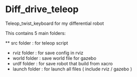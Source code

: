 # Diff_drive_teleop

Teleop_twist_keyboard for my differential robot

This contains 5 main folders:

** src folder : for teleop script
* rviz folder : for save config in rviz
* world folder : save world file for gazebo
* urdf folder : for save robot that build from xacro
* launch folder : for launch all files ( include rviz / gazebo ) 


